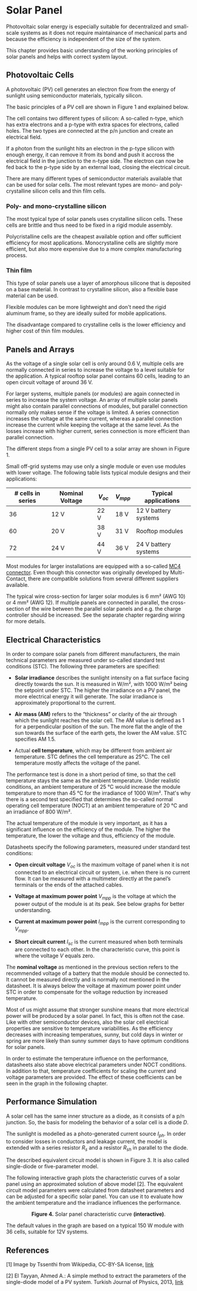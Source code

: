 # Solar Panel

Photovoltaic solar energy is especially suitable for decentralized and small-scale systems as it does not require maintainance of mechanical parts and because the efficiency is independent of the size of the system.

This chapter provides basic understanding of the working principles of solar panels and helps with correct system layout.

## Photovoltaic Cells

A photovoltaic (PV) cell generates an electron flow from the energy of sunlight using semiconductor materials, typically silicon.

The basic principles of a PV cell are shown in Figure 1 and explained below.

<fig-caption src="system/pv-cell-principles.gif" caption="Basic principle of photovoltaic cells [1]" num="1" />

The cell contains two different types of silicon: A so-called n-type, which has extra electrons and a p-type with extra spaces for electrons, called holes. The two types are connected at the p/n junction and create an electrical field.

If a photon from the sunlight hits an electron in the p-type silicon with enough energy, it can remove it from its bond and push it accross the electrical field in the junction to the n-type side. The electron can now be fed back to the p-type side by an external load, closing the electrical circuit.

There are many different types of semiconductor materials available that can be used for solar cells. The most relevant types are mono- and poly-crystalline silicon cells and thin film cells.

### Poly- and mono-crystalline silicon

The most typical type of solar panels uses crystalline silicon cells. These cells are brittle and thus need to be fixed in a rigid module assembly.

Polycristalline cells are the cheapest available option and offer sufficient efficiency for most applications. Monocrystalline cells are slightly more efficient, but also more expensive due to a more complex manufacturing process.

### Thin film

This type of solar panels use a layer of amorphous silicone that is deposited on a base material. In contrast to crystalline silicon, also a flexible base material can be used.

Flexible modules can be more lightweight and don't need the rigid aluminum frame, so they are ideally suited for mobile applications.

The disadvantage compared to crystalline cells is the lower efficiency and higher cost of thin film modules.

## Panels and Arrays

As the voltage of a single solar cell is only around 0.6 V, multiple cells are normally connected in series to increase the voltage to a level suitable for the application. A typical rooftop solar panel contains 60 cells, leading to an open circuit voltage of around 36 V.

For larger systems, multiple panels (or modules) are again connected in series to increase the system voltage. An array of multiple solar panels might also contain parallel connections of modules, but parallel connection normally only makes sense if the voltage is limited. A series connection increases the voltage at the same current, whereas a parallel connection increase the current while keeping the voltage at the same level. As the losses increase with higher current, series connection is more efficient than parallel connection.

The different steps from a single PV cell to a solar array are shown in Figure 1.

<fig-caption src="system/solar-cell-to-array.svg" caption="From a solar cell to a solar array" num="2" />

Small off-grid systems may use only a single module or even use modules with lower voltage. The following table lists typical module designs and their applications:

| # cells in series | Nominal Voltage  |   $V_{oc}$  |  $V_{mpp}$  | Typical applications   |
|-------------------|------------------|-------------|-------------|------------------------|
|   36              |       12 V       |     22 V    |    18 V     | 12 V battery systems   |
|   60              |       20 V       |     38 V    |    31 V     | Rooftop modules        |
|   72              |       24 V       |     44 V    |    36 V     | 24 V battery systems   |

Most modules for larger installations are equipped with a so-called [MC4 connector](https://en.wikipedia.org/wiki/MC4_connector). Even though this connector was originally developed by Multi-Contact, there are compatible solutions from several different suppliers available.

The typical wire cross-section for larger solar modules is 6 mm² (AWG 10) or 4 mm² (AWG 12). If multiple panels are connected in parallel, the cross-section of the wire between the parallel solar panels and e.g. the charge controller should be increased. See the separate chapter regarding wiring for more details.

## Electrical Characteristics

In order to compare solar panels from different manufacturers, the main technical parameters are measured under so-called standard test conditions (STC). The following three parameters are specified:

- **Solar irradiance** describes the sunlight intensity on a flat surface facing directly towards the sun. It is measured in W/m², with 1000 W/m² being the setpoint under STC. The higher the irradiance on a PV panel, the more electrical energy it will generate. The solar irradiance is approximately proportional to the current.

- **Air mass (AM)** refers to the “thickness” or clarity of the air through which the sunlight reaches the solar cell. The AM value is defined as 1 for a perpendicular position of the sun. The more flat the angle of the sun towards the surface of the earth gets, the lower the AM value. STC specifies AM 1.5.

- Actual **cell temperature**, which may be different from ambient air temperature. STC defines the cell temperature as 25°C. The cell temperature mostly affects the voltage of the panel.

The performance test is done in a short period of time, so that the cell temperature stays the same as the ambient temperature. Under realistic conditions, an ambient temperature of 25 °C would increase the module temperature to more than 45 °C for the irradiance of 1000 W/m². That's why there is a second test specified that determines the so-called normal operating cell temperature (NOCT) at an ambient temperature of 20 °C and an irradiance of 800 W/m².

The actual temperature of the module is very important, as it has a significant influence on the efficiency of the module. The higher the temperature, the lower the voltage and thus, efficiency of the module.

Datasheets specify the following parameters, measured under standard test conditions:

- **Open circuit voltage** $V_{oc}$ is the maximum voltage of panel when it is not connected to an electrical circuit or system, i.e. when there is no current flow. It can be measured with a multimeter directly at the panel’s terminals or the ends of the attached cables.

- **Voltage at maximum power point** $V_{mpp}$ is the voltage at which the power output of the module is at its peak. See below graphs for better understanding.

- **Current at maximum power point** $I_{mpp}$ is the current corresponding to $V_{mpp}$.

- **Short circuit current** $I_{sc}$ is the current measured when both terminals are connected to each other. In the characteristic curve, this point is where the voltage $V$ equals zero.

The **nominal voltage** as mentioned in the previous section refers to the recommended voltage of a battery that the module should be connected to. It cannot be measured directly and is normally not mentioned in the datasheet. It is always below the voltage at maximum power point under STC in order to compensate for the voltage reduction by increased temperature.

Most of us might assume that stronger sunshine means that more electrical power will be produced by a solar panel. In fact, this is often not the case. Like with other semiconductor devices, also the solar cell electrical properties are sensitive to temperature variabilities. As the efficiency decreases with increasing temperatues, sunny, but cold days in winter or spring are more likely than sunny summer days to have optimum conditions for solar panels.

In order to estimate the temperature influence on the performance, datasheets also state above electrical parameters under NOCT conditions. In addition to that, temperature coefficients for scaling the current and voltage parameters are provided. The effect of these coefficients can be seen in the graph in the following chapter.

## Performance Simulation

A solar cell has the same inner structure as a diode, as it consists of a p/n junction. So, the basis for modeling the behavior of a solar cell is a diode $D$.

The sunlight is modelled as a photo-generated current source $I_{ph}$. In order to consider losses in conductors and leakage current, the model is extended with a series resistor $R_s$ and a resistor $R_{sh}$ in parallel to the diode.

The described equivalent circuit model is shown in Figure 3. It is also called single-diode or five-parameter model.

<fig-caption src="system/pv-equivalent-circuit.svg" caption="Equivalent circuit model of a solar cell" num="3" />

The following interactive graph plots the characteristic curves of a solar panel using an approximated solution of above model [2]. The equivalent circuit model parameters were calculated from datasheet parameters and can be adjusted for a specific solar panel. You can use it to evaluate how the ambient temperature and the irradiance influences the performance.

<figure style="margin-right:0px; margin-left:0px">
    <solar-panel-characteristic-curve/>
    <figcaption style="text-align:center"><b>Figure 4.</b> Solar panel characteristic curve <b>(interactive)</b>.</figcaption>
</figure>

The default values in the graph are based on a typical 150 W module with 36 cells, suitable for 12V systems.

<!--
## Energy calculation

::: warning TODO
- Global irradiance
- Difference between summer and winter
- Installation (angle, partial shading, etc.)
:::
-->

<h2>References</h2>

[1] Image by Tssenthi from Wikipedia, CC-BY-SA license, [link](https://commons.wikimedia.org/wiki/File:Silicon_solar_cell.gif)

[2] El Tayyan, Ahmed A.: A simple method to extract the parameters of the single-diode model of a PV system. Turkish Journal of Physics, 2013, [link](https://pdfs.semanticscholar.org/c8af/14dd80bd568eb8c717ae24fd9ea6222f9ad0.pdf)

<!--
[3] Calculator for daily solar irradiance: [Website](http://www.solarelectricityhandbook.com/solar-irradiance.html)
-->
